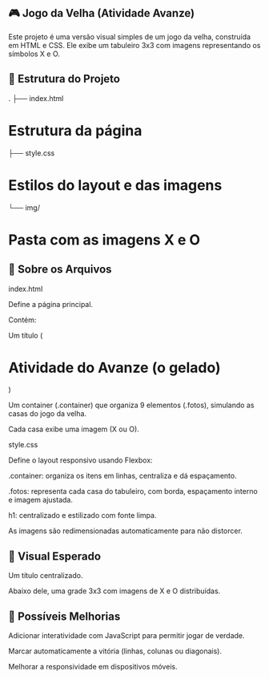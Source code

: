 ##   🎮 Jogo da Velha (Atividade Avanze)

Este projeto é uma versão visual simples de um jogo da velha, construída em HTML e CSS.
Ele exibe um tabuleiro 3x3 com imagens representando os símbolos X e O.

##  📂 Estrutura do Projeto
.
├── index.html       
# Estrutura da página
├── style.css    
# Estilos do layout e das imagens
└── img/        
# Pasta com as imagens X e O

##  📝 Sobre os Arquivos
index.html

Define a página principal.

Contém:

Um título (<h1>Atividade do Avanze (o gelado)</h1>)

Um container (.container) que organiza 9 elementos (.fotos), simulando as casas do jogo da velha.

Cada casa exibe uma imagem (X ou O).

style.css

Define o layout responsivo usando Flexbox:

.container: organiza os itens em linhas, centraliza e dá espaçamento.

.fotos: representa cada casa do tabuleiro, com borda, espaçamento interno e imagem ajustada.

h1: centralizado e estilizado com fonte limpa.

As imagens são redimensionadas automaticamente para não distorcer.


##  🎨 Visual Esperado

Um título centralizado.

Abaixo dele, uma grade 3x3 com imagens de X e O distribuídas.

##  🔮 Possíveis Melhorias

Adicionar interatividade com JavaScript para permitir jogar de verdade.

Marcar automaticamente a vitória (linhas, colunas ou diagonais).

Melhorar a responsividade em dispositivos móveis.
